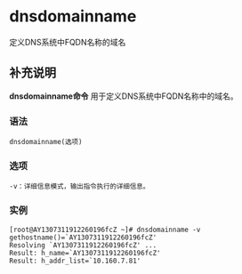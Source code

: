 dnsdomainname
===

定义DNS系统中FQDN名称的域名

## 补充说明

**dnsdomainname命令** 用于定义DNS系统中FQDN名称中的域名。

### 语法

```shell
dnsdomainname(选项)
```

### 选项

```shell
-v：详细信息模式，输出指令执行的详细信息。
```

### 实例

```shell
[root@AY1307311912260196fcZ ~]# dnsdomainname -v
gethostname()=`AY1307311912260196fcZ'
Resolving `AY1307311912260196fcZ' ...
Result: h_name=`AY1307311912260196fcZ'
Result: h_addr_list=`10.160.7.81'
```


<!-- Linux命令行搜索引擎：https://jaywcjlove.github.io/linux-command/ -->